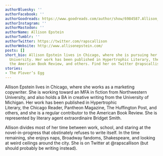 ```yaml
---
authorBluesky: ''
authorFacebook: ''
authorGoodreads: https://www.goodreads.com/author/show/6984587.Allison_Epstein
authorInstagram: ''
authorMastodon: ''
authorName: Allison Epstein
authorTumblr: ''
authorTwitter: https://twitter.com/rapscallison
authorWebsite: http://www.allisonepstein.com/
posts: []
short_bio: Allison Epstein lives in Chicago, where she is pursuing her MFA at Northwestern
  University. Her work has been published in Hypertrophic Literary, the Chicago Reader,
  the American Book Review, and others. Find her on Twitter @rapscallison.
stories:
- The Plover’s Egg
---
```


Allison Epstein lives in Chicago, where she works as a marketing copywriter. She is working toward an MFA in fiction from Northwestern University, and also holds a BA in creative writing from the University of Michigan. Her work has been published in Hypertrophic Literary, the Chicago Reader, Pantheon Magazine, The Huffington Post, and others, and she is a regular contributor to the American Book Review. She is represented by literary agent extraordinaire Bridget Smith.

Allison divides most of her time between work, school, and staring at the novel-in-progress that obstinately refuses to write itself. In the time remaining, she enjoys naps, Broadway fandoms, Shakespeare, and looking at weird ceilings around the city.
She is on Twitter at @rapscallison (but should probably be writing instead).